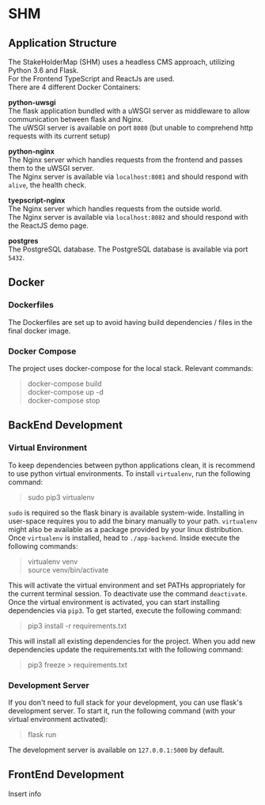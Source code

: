 # SHM
## Application Structure
The StakeHolderMap (SHM) uses a headless CMS approach, utilizing Python 3.6 and Flask.  
For the Frontend TypeScript and ReactJs are used.  
There are 4 different Docker Containers:

**python-uwsgi**  
The flask application bundled with a uWSGI server as middleware to allow communication between flask and Nginx.  
The uWSGI server is available on port `8080` (but unable to comprehend http requests with its current setup)
 
**python-nginx**  
The Nginx server which handles requests from the frontend and passes them to the uWSGI server.  
The Nginx server is available via `localhost:8081` and should respond with `alive`, the health check.
 
**tyepscript-nginx**  
The Nginx server which handles requests from the outside world.  
The Nginx server is available via `localhost:8082` and should respond with the ReactJS demo page.
 
**postgres**  
The PostgreSQL database.
The PostgreSQL database is available via port `5432`.

## Docker
### Dockerfiles
The Dockerfiles are set up to avoid having build dependencies / files in the final docker image.

### Docker Compose
The project uses docker-compose for the local stack. Relevant commands:

> docker-compose build  
> docker-compose up -d  
> docker-compose stop
 
## BackEnd Development
### Virtual Environment
To keep dependencies between python applications clean, it is recommend to use python virtual environments. To install `virtualenv`, run the following command:
 
> sudo pip3 virtualenv
 
`sudo` is required so the flask binary is available system-wide. Installing in user-space requires you to add the binary manually to your path. `virtualenv` might also be available as a package provided by your linux distribution.  
Once `virtualenv` is installed, head to `./app-backend`. Inside execute the following commands:
 
> virtualenv venv  
> source venv/bin/activate
 
This will activate the virtual environment and set PATHs appropriately for the current terminal session. To deactivate use the command `deactivate`.  
Once the virtual environment is activated, you can start installing dependencies via `pip3`. To get started, execute the following command:

> pip3 install -r requirements.txt

This will install all existing dependencies for the project. When you add new dependencies update the requirements.txt with the following command:

> pip3 freeze > requirements.txt

### Development Server
If you don't need to full stack for your development, you can use flask's development server. To start it, run the following command (with your virtual environment activated):

> flask run

The development server is available on `127.0.0.1:5000` by default.

## FrontEnd Development
Insert info